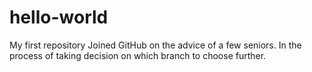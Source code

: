 # hello-world
My first repository
Joined GitHub on the advice of a few seniors. In the process of taking decision on which
branch to choose further.
